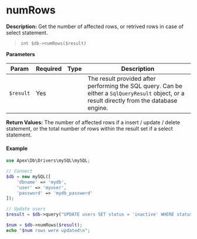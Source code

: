 
# numRows

**Description:** Get the number of affected rows, or retrived rows in case of select statement.

> `int $db->numRows($result)`


**Parameters**

Param | Required | Type | Description
------------- |------------- |------------- |------------- 
`$result` | Yes | &nbsp; | The result provided after performing the SQL query.  Can be either a `SqlQueryResult` object, or a result directly from the database engine.


**Return Values:** The number of affected rows if a insert / update / delete statement, or the total number of rows within the result set if a select statement.


#### Example

~~~php
use Apex\Db\Drivers\mySQL\mySQL;

// Connect
$db = new mySQL([
    'dbname' => 'mydb', 
    'user' => 'myuser', 
    'password' => 'mydb_password'
]);

// Update users
$result = $db->query("UPDATE users SET status = 'inactive' WHERE status = 'pending'");

$num = $db->numRows($result);
echo "$num rows were updated\n";
~~~

